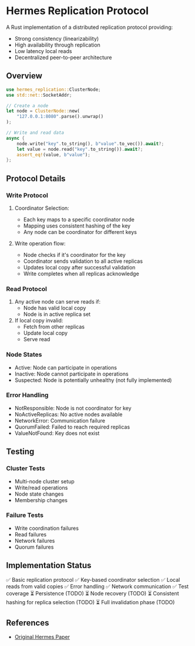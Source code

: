 # Hermes Replication Protocol

A Rust implementation of a distributed replication protocol providing:
- Strong consistency (linearizability)
- High availability through replication
- Low latency local reads
- Decentralized peer-to-peer architecture

## Overview

```rust
use hermes_replication::ClusterNode;
use std::net::SocketAddr;

// Create a node
let node = ClusterNode::new(
    "127.0.0.1:8080".parse().unwrap()
);

// Write and read data
async {
    node.write("key".to_string(), b"value".to_vec()).await?;
    let value = node.read("key".to_string()).await?;
    assert_eq!(value, b"value");
};
```

## Protocol Details

### Write Protocol
1. Coordinator Selection:
   - Each key maps to a specific coordinator node
   - Mapping uses consistent hashing of the key
   - Any node can be coordinator for different keys

2. Write operation flow:
   - Node checks if it's coordinator for the key
   - Coordinator sends validation to all active replicas
   - Updates local copy after successful validation
   - Write completes when all replicas acknowledge

### Read Protocol
1. Any active node can serve reads if:
   - Node has valid local copy
   - Node is in active replica set
2. If local copy invalid:
   - Fetch from other replicas
   - Update local copy
   - Serve read

### Node States
- Active: Node can participate in operations
- Inactive: Node cannot participate in operations
- Suspected: Node is potentially unhealthy (not fully implemented)

### Error Handling
- NotResponsible: Node is not coordinator for key
- NoActiveReplicas: No active nodes available
- NetworkError: Communication failure
- QuorumFailed: Failed to reach required replicas
- ValueNotFound: Key does not exist

## Testing

### Cluster Tests
- Multi-node cluster setup
- Write/read operations
- Node state changes
- Membership changes

### Failure Tests
- Write coordination failures
- Read failures
- Network failures
- Quorum failures

## Implementation Status

✅ Basic replication protocol
✅ Key-based coordinator selection
✅ Local reads from valid copies
✅ Error handling
✅ Network communication
✅ Test coverage
⏳ Persistence (TODO)
⏳ Node recovery (TODO)
⏳ Consistent hashing for replica selection (TODO)
⏳ Full invalidation phase (TODO)

## References
- [Original Hermes Paper](https://www.usenix.org/system/files/nsdi20-paper-katsarakis.pdf)
